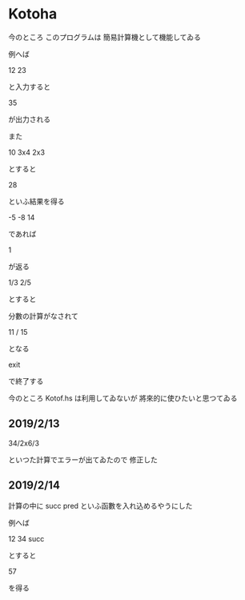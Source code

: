 # Kotoha
今のところ このプログラムは 簡易計算機として機能してゐる

例へば

12 23

と入力すると

35

が出力される
    
また

10 3x4 2x3
    
とすると
    
28
    
といふ結果を得る

-5 -8 14
    
であれば

1

が返る

1/3 2/5

とすると

分數の計算がなされて

11 / 15

となる

exit

で終了する

今のところ Kotof.hs は利用してゐないが 將來的に使ひたいと思つてゐる

## 2019/2/13

34/2x6/3

といつた計算でエラーが出てゐたので 修正した

## 2019/2/14
   
計算の中に succ pred といふ函數を入れ込めるやうにした

例へば

12 34 succ

とすると

57

を得る
